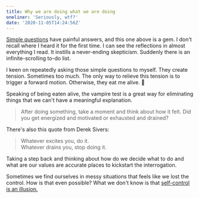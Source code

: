 ```yaml
---
title: Why we are doing what we are doing
oneliner: 'Seriously, wtf?'
date: '2020-11-05T14:24:56Z'
---
```


[Simple questions](../books/choose-yourself) have painful answers, and this one above is a gem. I don't recall where I heard it for the first time. I can see the reflections in almost everything I read. It instills a never-ending skepticism. Suddenly there is an infinite-scrolling to-do list.

I keen on repeatedly asking those simple questions to myself. They create tension. Sometimes too much. The only way to relieve this tension is to trigger a forward motion. Otherwise, they eat me alive. 👹

Speaking of being eaten alive, the vampire test is a great way for eliminating things that we can't have a meaningful explanation.

> After doing something, take a moment and think about how it felt.
> Did you get energized and motivated or exhausted and drained?

There's also this quote from Derek Sivers:

> Whatever excites you, do it.\
> Whatever drains you, stop doing it.

Taking a step back and thinking about how do we decide what to do and what are our values are accurate places to kickstart the interrogation.

Sometimes we find ourselves in messy situations that feels like we lost the control. How is that even possible? What we don't know is that [self-control is an illusion.](../books/everything-is-fucked)
